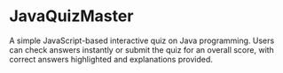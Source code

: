 # JavaQuizMaster
A simple JavaScript-based interactive quiz on Java programming. Users can check answers instantly or submit the quiz for an overall score, with correct answers highlighted and explanations provided.
